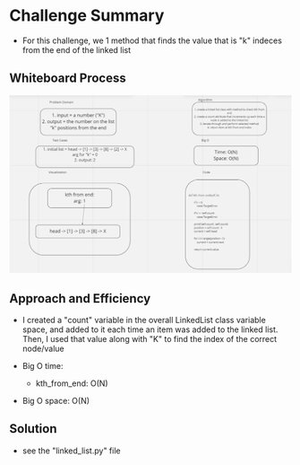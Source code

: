 # Challenge Summary
- For this challenge, we 1 method that finds the value that is "k" indeces from the end of the linked list

## Whiteboard Process
![whiteboard image here](./static/cc7.png)

## Approach and Efficiency
- I created a "count" variable in the overall LinkedList class variable space, and added to it each time an item was added to the linked list. Then, I used that value along with "K" to find the index of the correct node/value

- Big O time:
  - kth_from_end: O(N)
- Big O space: O(N)

## Solution
- see the "linked_list.py" file
